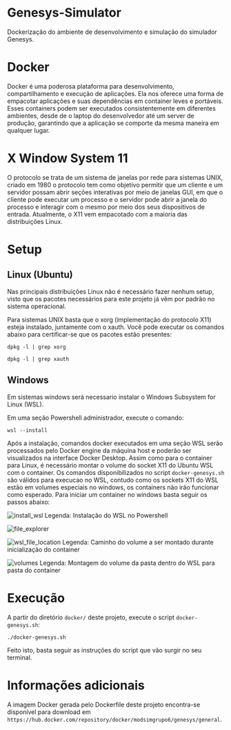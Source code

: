 # Genesys-Simulator
Dockerização do ambiente de desenvolvimento e simulação do simulador Genesys.

# Docker
Docker é uma poderosa plataforma para desenvolvimento, compartilhamento e execução de aplicações. Ela nos oferece uma forma de empacotar aplicações e suas dependências em container leves e portáveis. Esses containers podem ser executados consistentemente em diferentes ambientes, desde de o laptop do desenvolvedor até um server de produção, garantindo que a aplicação se comporte da mesma maneira em qualquer lugar.

# X Window System 11
O protocolo se trata de um sistema de janelas por rede para sistemas UNIX, criado em 1980 o protocolo tem como objetivo permitir que um cliente e um servidor possam abrir seções interativas por meio de janelas GUI, em que o cliente pode executar um processo e o servidor pode abrir a janela do processo e interagir com o mesmo por meio dos seus dispositivos de entrada. Atualmente, o X11 vem empacotado com a maioria das distribuições Linux.

# Setup

## Linux (Ubuntu)

Nas principais distribuições Linux não é necessário fazer nenhum setup, visto que os pacotes necessários para este projeto já vêm por padrão no sistema operacional.

Para sistemas UNIX basta que o xorg (implementação do protocolo X11) esteja instalado, juntamente com o xauth. Você pode executar os comandos abaixo para certificar-se que os pacotes estão presentes:

```
dpkg -l | grep xorg
```
```
dpkg -l | grep xauth
```


## Windows

Em sistemas windows será necessario instalar o Windows Subsystem for Linux (WSL). 

Em uma seção Powershell administrador, execute o comando:

```
wsl --install
```

Após a instalação, comandos docker executados em uma seção WSL serão processados pelo Docker engine da máquina host e poderão ser visualizados na interface Docker Desktop.
Assim como para o container para Linux, é necessário montar o volume do socket X11 do Ubuntu WSL com o container. Os comandos disponibilizados no script `docker-genesys.sh` são válidos para execucao no WSL, contudo como os sockets X11 do WSL estão em volumes especiais no windows, os containers não irão funcionar como esperado. Para iniciar um container no windows basta seguir os passos abaixo:

![install_wsl](https://github.com/Egamik/Genesys-Simulator/assets/44400533/3a9aae4e-20fb-494b-974d-6c65ee0d7286)
Legenda: Instalação do WSL no Powershell

![file_explorer](https://github.com/Egamik/Genesys-Simulator/assets/44400533/e3cc6794-aaf6-4e0f-a5fe-4fa26e131d6d)

![wsl_file_location](https://github.com/Egamik/Genesys-Simulator/assets/44400533/4e512553-027f-41c9-bc3e-bd25fbf2ae8a)
Legenda: Caminho do volume a ser montado durante inicialização do container

![volumes](https://github.com/Egamik/Genesys-Simulator/assets/44400533/615a86ba-4a3a-4640-82dc-9b696647b59c)
Legenda: Montagem do volume da pasta dentro do WSL para pasta do container

# Execução

A partir do diretório `docker/` deste projeto, execute o script `docker-genesys.sh`:
```
./docker-genesys.sh
```

Feito isto, basta seguir as instruções do script que vão surgir no seu terminal.

# Informações adicionais

A imagem Docker gerada pelo Dockerfile deste projeto encontra-se disponível para download em `https://hub.docker.com/repository/docker/modsimgrupo6/genesys/general`.


